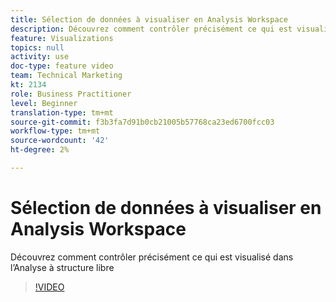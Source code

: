 ```yaml
---
title: Sélection de données à visualiser en Analysis Workspace
description: Découvrez comment contrôler précisément ce qui est visualisé dans l’Analyse à structure libre
feature: Visualizations
topics: null
activity: use
doc-type: feature video
team: Technical Marketing
kt: 2134
role: Business Practitioner
level: Beginner
translation-type: tm+mt
source-git-commit: f3b3fa7d91b0cb21005b57768ca23ed6700fcc03
workflow-type: tm+mt
source-wordcount: '42'
ht-degree: 2%

---
```



# Sélection de données à visualiser en Analysis Workspace

Découvrez comment contrôler précisément ce qui est visualisé dans l’Analyse à structure libre

>[!VIDEO](https://video.tv.adobe.com/v/23993/?quality=12)
